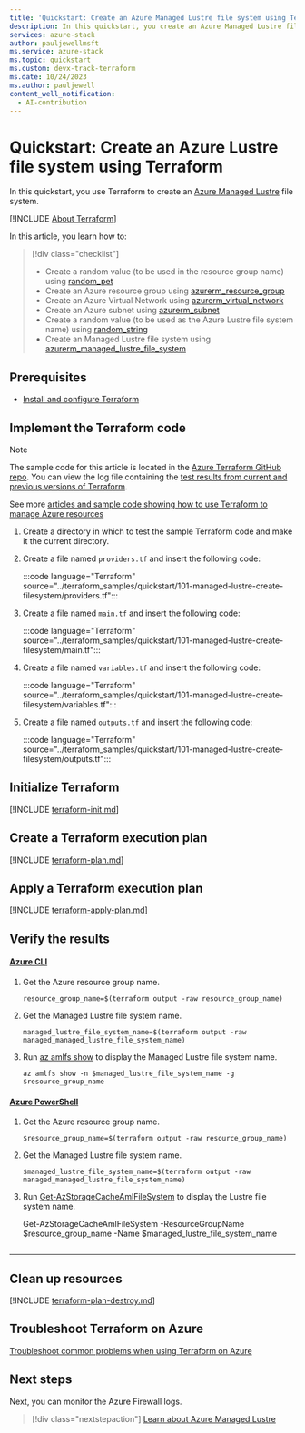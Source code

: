 ```yaml
---
title: 'Quickstart: Create an Azure Managed Lustre file system using Terraform'
description: In this quickstart, you create an Azure Managed Lustre file system using Terraform.
services: azure-stack
author: pauljewellmsft
ms.service: azure-stack
ms.topic: quickstart
ms.custom: devx-track-terraform
ms.date: 10/24/2023
ms.author: pauljewell
content_well_notification: 
  - AI-contribution
---
```


# Quickstart: Create an Azure Lustre file system using Terraform

In this quickstart, you use Terraform to create an [Azure Managed Lustre](amlfs-overview.md) file system.

[!INCLUDE [About Terraform](../azure-dev-docs-pr/articles/terraform/includes/abstract.md)]

In this article, you learn how to:

> [!div class="checklist"]
> * Create a random value (to be used in the resource group name) using [random_pet](https://registry.terraform.io/providers/hashicorp/random/latest/docs/resources/pet)
> * Create an Azure resource group using [azurerm_resource_group](https://registry.terraform.io/providers/hashicorp/azurerm/latest/docs/resources/resource_group)
> * Create an Azure Virtual Network using [azurerm_virtual_network](https://registry.terraform.io/providers/hashicorp/azurerm/latest/docs/resources/virtual_network)
> * Create an Azure subnet using [azurerm_subnet](https://registry.terraform.io/providers/hashicorp/azurerm/latest/docs/resources/subnet)
> * Create a random value (to be used as the Azure Lustre file system name) using [random_string](https://registry.terraform.io/providers/hashicorp/random/latest/docs/resources/string)
> * Create an Managed Lustre file system using [azurerm_managed_lustre_file_system](https://registry.terraform.io/providers/hashicorp/azurerm/latest/docs/resources/managed_lustre_file_system)

## Prerequisites

- [Install and configure Terraform](/azure/developer/terraform/quickstart-configure)

## Implement the Terraform code

> [!NOTE]
> The sample code for this article is located in the [Azure Terraform GitHub repo](https://github.com/Azure/terraform/tree/master/quickstart/101-managed-lustre-create-filesystem). You can view the log file containing the [test results from current and previous versions of Terraform](https://github.com/Azure/terraform/tree/master/quickstart/101-managed-lustre-create-filesystem/TestRecord.md).
>
> See more [articles and sample code showing how to use Terraform to manage Azure resources](/azure/terraform)

1. Create a directory in which to test the sample Terraform code and make it the current directory.

1. Create a file named `providers.tf` and insert the following code:

    :::code language="Terraform" source="../terraform_samples/quickstart/101-managed-lustre-create-filesystem/providers.tf":::

1. Create a file named `main.tf` and insert the following code:

    :::code language="Terraform" source="../terraform_samples/quickstart/101-managed-lustre-create-filesystem/main.tf":::

1. Create a file named `variables.tf` and insert the following code:

    :::code language="Terraform" source="../terraform_samples/quickstart/101-managed-lustre-create-filesystem/variables.tf":::

1. Create a file named `outputs.tf` and insert the following code:

    :::code language="Terraform" source="../terraform_samples/quickstart/101-managed-lustre-create-filesystem/outputs.tf":::

## Initialize Terraform

[!INCLUDE [terraform-init.md](../azure-dev-docs-pr/articles/terraform/includes/terraform-init.md)]

## Create a Terraform execution plan

[!INCLUDE [terraform-plan.md](../azure-dev-docs-pr/articles/terraform/includes/terraform-plan.md)]

## Apply a Terraform execution plan

[!INCLUDE [terraform-apply-plan.md](../azure-dev-docs-pr/articles/terraform/includes/terraform-apply-plan.md)]

## Verify the results

#### [Azure CLI](#tab/azure-cli)

1. Get the Azure resource group name.

    ```console
    resource_group_name=$(terraform output -raw resource_group_name)
    ```

1. Get the Managed Lustre file system name.

    ```console
    managed_lustre_file_system_name=$(terraform output -raw managed_managed_lustre_file_system_name)
    ```

1. Run [az amlfs show](/cli/azure/amlfs#az-amlfs-show) to display the Managed Lustre file system name.

    ```azurecli
    az amlfs show -n $managed_lustre_file_system_name -g $resource_group_name
    ```

#### [Azure PowerShell](#tab/azure-powershell)

1. Get the Azure resource group name.

    ```console
    $resource_group_name=$(terraform output -raw resource_group_name)
    ```

1. Get the Managed Lustre file system name.

    ```console
    $managed_lustre_file_system_name=$(terraform output -raw managed_managed_lustre_file_system_name)
    ```

1. Run [Get-AzStorageCacheAmlFileSystem](/powershell/module/az.storagecache/get-azstoragecacheamlfilesystem) to display the Lustre file system name.

    
    Get-AzStorageCacheAmlFileSystem -ResourceGroupName $resource_group_name -Name $managed_lustre_file_system_name
    ```

---

## Clean up resources

[!INCLUDE [terraform-plan-destroy.md](../azure-dev-docs-pr/articles/terraform/includes/terraform-plan-destroy.md)]

## Troubleshoot Terraform on Azure

[Troubleshoot common problems when using Terraform on Azure](/azure/developer/terraform/troubleshoot)

## Next steps

Next, you can monitor the Azure Firewall logs.

> [!div class="nextstepaction"]
> [Learn about Azure Managed Lustre](amlfs-overview.md)
